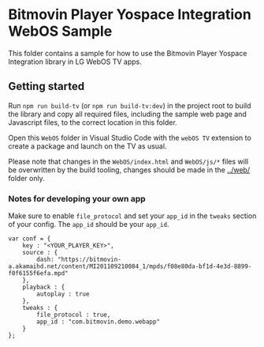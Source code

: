 # Bitmovin Player Yospace Integration WebOS Sample

This folder contains a sample for how to use the Bitmovin Player Yospace Integration library in LG WebOS TV apps.

## Getting started

Run `npm run build-tv` (or `npm run build-tv:dev`) in the project root to build the library and copy all required files, including the sample web page and Javascript files, to the correct location in this folder.

Open this `WebOS` folder in Visual Studio Code with the `webOS TV` extension to create a package and launch on the TV as usual.

Please note that changes in the `WebOS/index.html` and `WebOS/js/*` files will be overwritten by the build tooling, changes should be made in the [../web/](../web/) folder only.

### Notes for developing your own app

Make sure to enable `file_protocol` and set your `app_id` in the `tweaks` section of your config. The `app_id` should be your `app_id`.

```
var conf = {
	key : "<YOUR_PLAYER_KEY>",
	source : {
		dash: "https://bitmovin-a.akamaihd.net/content/MI201109210084_1/mpds/f08e80da-bf1d-4e3d-8899-f0f6155f6efa.mpd"
	},
	playback : {
		autoplay : true
	},
	tweaks : {
		file_protocol : true,
		app_id : "com.bitmovin.demo.webapp"
	}
};
```
